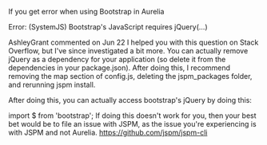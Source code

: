 If you get error when using Bootstrap in Aurelia

Error: (SystemJS) Bootstrap's JavaScript requires jQuery(…)

AshleyGrant commented on Jun 22
I helped you with this question on Stack Overflow, but I've since investigated a bit more. You can actually remove jQuery as a dependency for your application (so delete it from the dependencies in your package.json). After doing this, I recommend removing the map section of config.js, deleting the jspm_packages folder, and rerunning jspm install.

After doing this, you can actually access bootstrap's jQuery by doing this:

import $ from 'bootstrap';
If doing this doesn't work for you, then your best bet would be to file an issue with JSPM, as the issue you're experiencing is with JSPM and not Aurelia. https://github.com/jspm/jspm-cli
